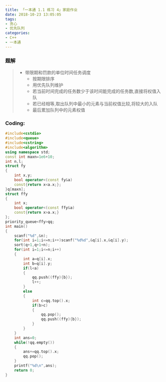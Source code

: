 ```yaml
---
title: 「一本通 1.1 练习 4」家庭作业
date: 2018-10-23 13:05:05
tags: 
- 贪心
- 优先队列
categories: 
- C++
- 一本通
---
```


### 题解

> - 带限期和罚款的单位时间任务调度
>     - 按期限排序
>  	- 用优先队列维护
>  	- 若当前时间完成的任务数少于该时间能完成的任务数,直接将权值入队
>  	- 若已经相等,取出队列中最小的元素与当前权值比较,将较大的入队
>  	- 最后累加队列中的元素权值

### Coding:
```cpp
#include<cstdio>
#include<queue>
#include<cstring>
#include<algorithm>
using namespace std;
const int maxn=1e6+10;
int n,l;
struct fy
{
	int x,y;
	bool operator<(const fy&a)
	const{return x<a.x;};
}q[maxn];
struct ffy
{
	int x;
	bool operator<(const ffy&a)
	const{return x>a.x;}
};
priority_queue<ffy>qq;
int main()
{
	scanf("%d",&n);
	for(int i=1;i<=n;i++)scanf("%d%d",&q[i].x,&q[i].y);
	sort(q+1,q+1+n);
	for(int i=1;i<=n;i++)
	{
		int a=q[i].x;
		int b=q[i].y;
		if(l<a)
		{
			qq.push((ffy){b});
			l++;
		}
		else 
		{
			int c=qq.top().x;
			if(b>c)
			{
				qq.pop();
				qq.push((ffy){b});
			}
		}
	}
	int ans=0;
	while(!qq.empty())
	{
		ans+=qq.top().x;
		qq.pop();
	}
	printf("%d\n",ans);
	return 0;
}
```
<!--stackedit_data:
eyJoaXN0b3J5IjpbLTEyNDgyMjg0NTZdfQ==
-->